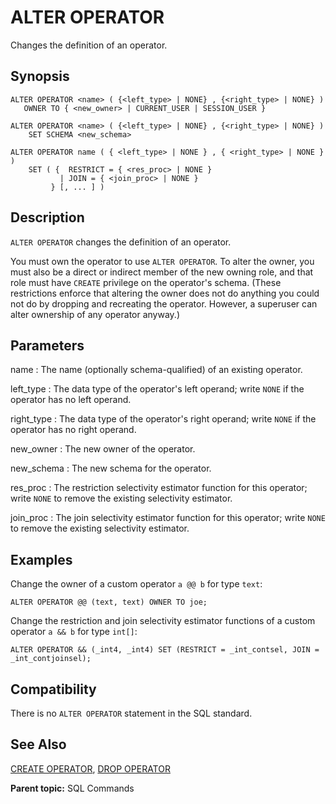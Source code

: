 # ALTER OPERATOR

Changes the definition of an operator.

## Synopsis

``` {#sql_command_synopsis}
ALTER OPERATOR <name> ( {<left_type> | NONE} , {<right_type> | NONE} ) 
   OWNER TO { <new_owner> | CURRENT_USER | SESSION_USER }

ALTER OPERATOR <name> ( {<left_type> | NONE} , {<right_type> | NONE} ) 
    SET SCHEMA <new_schema>

ALTER OPERATOR name ( { <left_type> | NONE } , { <right_type> | NONE } )
    SET ( {  RESTRICT = { <res_proc> | NONE }
           | JOIN = { <join_proc> | NONE }
         } [, ... ] )
```

## Description

`ALTER OPERATOR` changes the definition of an operator.

You must own the operator to use `ALTER OPERATOR`. To alter the owner, you must also be a direct or indirect member of the new owning role, and that role must have `CREATE` privilege on the operator's schema. (These restrictions enforce that altering the owner does not do anything you could not do by dropping and recreating the operator. However, a superuser can alter ownership of any operator anyway.)

## Parameters

name
:   The name (optionally schema-qualified) of an existing operator.

left_type
:   The data type of the operator's left operand; write `NONE` if the operator has no left operand.

right_type
:   The data type of the operator's right operand; write `NONE` if the operator has no right operand.

new_owner
:   The new owner of the operator.

new_schema
:   The new schema for the operator.

res_proc
:   The restriction selectivity estimator function for this operator; write `NONE` to remove the existing selectivity estimator.

join_proc
:   The join selectivity estimator function for this operator; write `NONE` to remove the existing selectivity estimator.

## Examples

Change the owner of a custom operator `a @@ b` for type `text`:

```
ALTER OPERATOR @@ (text, text) OWNER TO joe;
```

Change the restriction and join selectivity estimator functions of a custom operator `a && b` for type `int[]`:

```
ALTER OPERATOR && (_int4, _int4) SET (RESTRICT = _int_contsel, JOIN = _int_contjoinsel);
```

## Compatibility

There is no `ALTER OPERATOR` statement in the SQL standard.

## See Also

[CREATE OPERATOR](CREATE_OPERATOR.html), [DROP OPERATOR](DROP_OPERATOR.html)

**Parent topic:** SQL Commands

